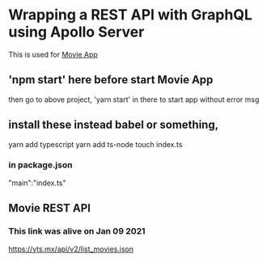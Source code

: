 # Wrapping a REST API with GraphQL using Apollo Server

This is used for [Movie App](https://github.com/indiu6/graphql-apollo-react-movie)

## 'npm start' here before start Movie App

then go to above project, 'yarn start' in there to start app without error msg

## install these instead babel or something,

yarn add typescript
yarn add ts-node
touch index.ts

### in package.json

"main":"index.ts"

## Movie REST API

### This link was alive on Jan 09 2021

https://yts.mx/api/v2/list_movies.json
